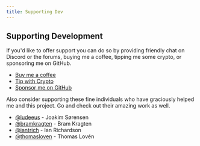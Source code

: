 ```yaml
---
title: Supporting Dev
---
```


## Supporting Development

If you'd like to offer support you can do so by providing friendly chat on Discord or the forums, buying me a coffee, tipping me some crypto, or sponsoring me on GitHub.

- [Buy me a coffee](https://www.buymeacoffee.com/FgwNR2l)
- [Tip with Crypto](https://github.com/sponsors/maykar)
- [Sponsor me on GitHub](https://github.com/sponsors/maykar)

Also consider supporting these fine individuals who have graciously helped me and this project. Go and check out their amazing work as well.

- [@ludeeus](https://github.com/ludeeus) - Joakim Sørensen
- [@bramkragten](https://github.com/bramkragten) - Bram Kragten
- [@iantrich](https://github.com/iantrich) - Ian Richardson
- [@thomasloven](https://github.com/thomasloven) - Thomas Lovén
